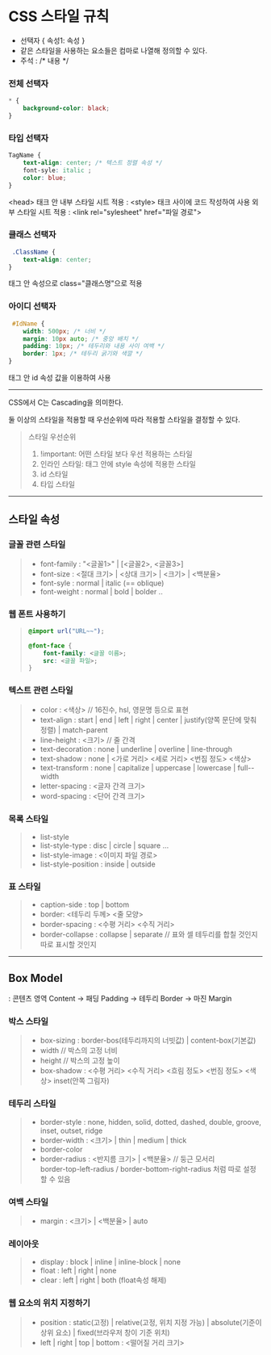 # CSS 스타일 규칙
- 선택자 { 속성1: 속성 }
- 같은 스타일을 사용하는 요소들은 컴마로 나열해 정의할 수 있다.
- 주석 : /* 내용 */

### 전체 선택자
```css
* {
    background-color: black;
}
```

### 타입 선택자
```css
TagName {
    text-align: center; /* 텍스트 정렬 속성 */
    font-syle: italic ;
    color: blue; 
}
```
\<head\> 태크 안 
 내부 스타일 시트 적용 : \<style\> 태크 사이에 코드 작성하여 사용
 외부 스타일 시트 적용 : \<link rel="sylesheet" href="파일 경로"\> 


### 클래스 선택자
```css
 .ClassName {
    text-align: center;
}
```
태그 안 속성으로 class="클래스명"으로 적용


### 아이디 선택자
```css
 #IdName {
    width: 500px; /* 너비 */
    margin: 10px auto; /* 중앙 배치 */
    padding: 10px; /* 테두리와 내용 사이 여백 */
    border: 1px; /* 테두리 굵기와 색깔 */
}
```
태그 안 id 속성 값을 이용하여 사용

---

CSS에서 C는 Cascading을 의미한다. 

둘 이상의 스타일을 적용할 때 우선순위에 따라 적용할 스타일을 결정할 수 있다.
> 스타일 우선순위
>1. !important: 어떤 스타일 보다 우선 적용하는 스타일
>2. 인라인 스타일: 태그 안에 style 속성에 적용한 스타일
>3. id 스타일
>4. 타입 스타일

---
## 스타일 속성

### 글꼴 관련 스타일
> - font-family : "<글꼴1>" | [<글꼴2>, <글꼴3>]
> - font-size : <절대 크기> | <상대 크기> | <크기> | <백분율>
> - font-syle : normal | italic (== oblique)
> - font-weight : normal | bold | bolder ..

### 웹 폰트 사용하기
> ```css
> @import url("URL~~");
>
> @font-face {
>     font-family: <글꼴 이름>;
>     src: <글꼴 파일>;
> }
>```

### 텍스트 관련 스타일
> - color : <색상> // 16진수, hsl, 영문명 등으로 표현
> - text-align : start | end | left | right | center | justify(양쪽 문단에 맞춰 정렬) | match-parent
> - line-height : <크기> // 줄 간격
> - text-decoration : none | underline | overline | line-through
> - text-shadow : none | <가로 거리> <세로 거리> <번짐 정도> <색상>
> - text-transform : none | capitalize | uppercase | lowercase | full--width
> - letter-spacing : <글자 간격 크기>
> - word-spacing : <단어 간격 크기>

### 목록 스타일
>- list-style
> - list-style-type : disc | circle | square ...
>- list-style-image : <이미지 파일 경로>
>- list-style-position : inside | outside

### 표 스타일
>- caption-side : top | bottom 
>- border: <테두리 두께> <줄 모양>
>- border-spacing : <수평 거리> <수직 거리>
>- border-collapse : collapse | separate // 표와 셀 테두리를 합칠 것인지 따로 표시할 것인지
---
## Box Model 
: 콘텐츠 영역 Content -> 패딩 Padding -> 테두리 Border -> 마진 Margin
 ### 박스 스타일
>- box-sizing : border-bos(테두리까지의 너빗값) | content-box(기본값)
>- width // 박스의 고정 너비
>- height // 박스의 고정 높이
>- box-shadow : <수평 거리> <수직 거리> <흐림 정도> <번짐 정도> <색상> inset(안쪽 그림자)

### 테두리 스타일 
>- border-style : none, hidden, solid, dotted, dashed, double, groove, inset, outset, ridge
>- border-width : <크기> | thin | medium | thick
>- border-color
>- border-radius : <반지름 크기> | <백분율> // 둥근 모서리\
>  border-top-left-radius / border-bottom-right-radius 처럼 따로 설정할 수 있음

### 여백 스타일
> - margin : <크기> | <백분율> | auto

### 레이아웃
>- display : block | inline | inline-block | none
>- float : left | right | none 
>- clear : left | right | both (float속성 해제)

### 웹 요소의 위치 지정하기
>- position : static(고정) | relative(고정, 위치 지정 가능) | absolute(기준이 상위 요소) | fixed(브라우저 창이 기준 위치)
>- left | right | top | bottom : <떨어질 거리 크기>


